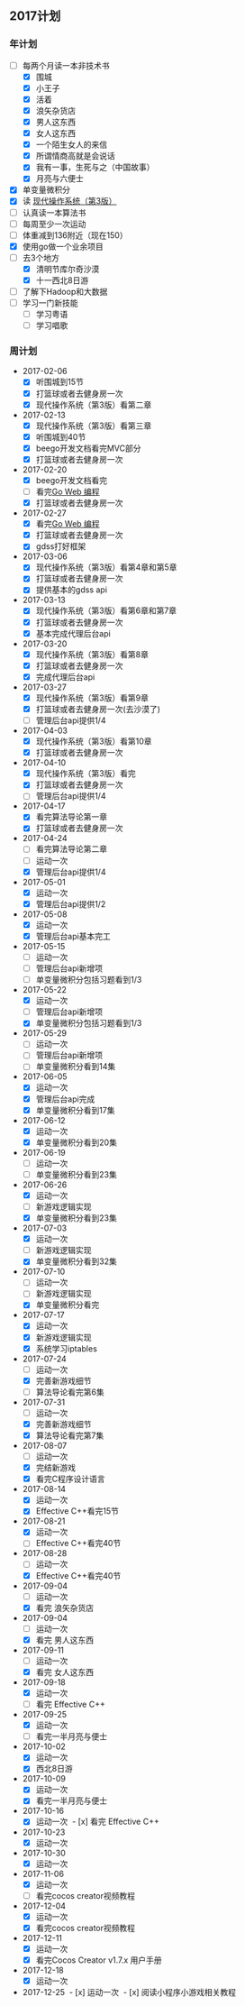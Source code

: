 ## 2017计划

### 年计划

+ [ ] 每两个月读一本非技术书
  - [x] 围城
  - [x] 小王子
  - [x] 活着
  - [x] 浪矢杂货店
  - [x] 男人这东西
  - [x] 女人这东西
  - [x] 一个陌生女人的来信
  - [x] 所谓情商高就是会说话
  - [x] 我有一事，生死与之（中国故事）
  - [x] 月亮与六便士
+ [x] 单变量微积分
+ [x] 读 [现代操作系统（第3版）](https://book.douban.com/subject/3852290/)
+ [ ] 认真读一本算法书
+ [ ] 每周至少一次运动
+ [ ] 体重减到136附近（现在150）
+ [x] 使用go做一个业余项目
+ [ ] 去3个地方
  - [x] 清明节库尔奇沙漠
  - [x] 十一西北8日游
+ [ ] 了解下Hadoop和大数据
+ [ ] 学习一门新技能
  - [ ] 学习粤语
  - [ ] 学习唱歌

### 周计划

+ 2017-02-06
  - [x] 听围城到15节
  - [x] 打篮球或者去健身房一次
  - [x] 现代操作系统（第3版）看第二章
+ 2017-02-13
  - [x] 现代操作系统（第3版）看第三章
  - [x] 听围城到40节
  - [x] beego开发文档看完MVC部分
  - [x] 打篮球或者去健身房一次
+ 2017-02-20
  - [x] beego开发文档看完
  - [ ] 看完[Go Web 编程](https://www.gitbook.com/read/book/wizardforcel/build-web-application-with-golang)
  - [x] 打篮球或者去健身房一次
+ 2017-02-27
  - [x] 看完[Go Web 编程](https://www.gitbook.com/read/book/wizardforcel/build-web-application-with-golang)
  - [x] 打篮球或者去健身房一次
  - [x] gdss打好框架
+ 2017-03-06
  - [x] 现代操作系统（第3版）看第4章和第5章
  - [x] 打篮球或者去健身房一次
  - [x] 提供基本的gdss api
+ 2017-03-13
  - [x] 现代操作系统（第3版）看第6章和第7章
  - [x] 打篮球或者去健身房一次
  - [x] 基本完成代理后台api
+ 2017-03-20
  - [x] 现代操作系统（第3版）看第8章
  - [x] 打篮球或者去健身房一次
  - [x] 完成代理后台api
+ 2017-03-27
  - [x] 现代操作系统（第3版）看第9章
  - [x] 打篮球或者去健身房一次(去沙漠了)
  - [ ] 管理后台api提供1/4
+ 2017-04-03
  - [x] 现代操作系统（第3版）看第10章
  - [x] 打篮球或者去健身房一次
+ 2017-04-10
  - [x] 现代操作系统（第3版）看完
  - [x] 打篮球或者去健身房一次
  - [ ] 管理后台api提供1/4
+ 2017-04-17
  - [x] 看完算法导论第一章
  - [x] 打篮球或者去健身房一次
+ 2017-04-24
  - [ ] 看完算法导论第二章
  - [ ] 运动一次
  - [x] 管理后台api提供1/4
+ 2017-05-01
  - [x] 运动一次
  - [x] 管理后台api提供1/2
+ 2017-05-08
  - [x] 运动一次
  - [x] 管理后台api基本完工
+ 2017-05-15
  - [ ] 运动一次
  - [ ] 管理后台api新增项
  - [ ] 单变量微积分包括习题看到1/3
+ 2017-05-22
  - [x] 运动一次
  - [ ] 管理后台api新增项
  - [x] 单变量微积分包括习题看到1/3
+ 2017-05-29
  - [ ] 运动一次
  - [ ] 管理后台api新增项
  - [ ] 单变量微积分看到14集
+ 2017-06-05
  - [x] 运动一次
  - [x] 管理后台api完成
  - [x] 单变量微积分看到17集
+ 2017-06-12
  - [x] 运动一次
  - [x] 单变量微积分看到20集
+ 2017-06-19
  - [ ] 运动一次
  - [ ] 单变量微积分看到23集
+ 2017-06-26
  - [x] 运动一次
  - [ ] 新游戏逻辑实现
  - [x] 单变量微积分看到23集
+ 2017-07-03
  - [x] 运动一次
  - [ ] 新游戏逻辑实现
  - [x] 单变量微积分看到32集
+ 2017-07-10
  - [ ] 运动一次
  - [ ] 新游戏逻辑实现
  - [x] 单变量微积分看完
+ 2017-07-17
  - [x] 运动一次
  - [x] 新游戏逻辑实现
  - [x] 系统学习iptables
+ 2017-07-24
  - [ ] 运动一次
  - [x] 完善新游戏细节
  - [ ] 算法导论看完第6集
+ 2017-07-31
  - [ ] 运动一次
  - [x] 完善新游戏细节
  - [x] 算法导论看完第7集
+ 2017-08-07
  - [ ] 运动一次
  - [x] 完结新游戏
  - [x] 看完C程序设计语言
+ 2017-08-14
  - [x] 运动一次
  - [x] Effective C++看完15节
+ 2017-08-21
  - [x] 运动一次
  - [ ] Effective C++看完40节
+ 2017-08-28
  - [ ] 运动一次
  - [x] Effective C++看完40节
+ 2017-09-04
  - [ ] 运动一次
  - [x] 看完 浪矢杂货店
+ 2017-09-04
  - [ ] 运动一次
  - [x] 看完 男人这东西
+ 2017-09-11
  - [ ] 运动一次
  - [x] 看完 女人这东西
+ 2017-09-18
  - [x] 运动一次
  - [ ] 看完 Effective C++
+ 2017-09-25
  - [x] 运动一次
  - [ ] 看完一半月亮与便士
+ 2017-10-02
  - [x] 运动一次
  - [x] 西北8日游
+ 2017-10-09
  - [x] 运动一次
  - [x] 看完一半月亮与便士
+ 2017-10-16
  - [x] 运动一次
  - [x] 看完 Effective C++
+ 2017-10-23
  - [x] 运动一次
+ 2017-10-30
  - [x] 运动一次
+ 2017-11-06
  - [x] 运动一次
  - [ ] 看完cocos creator视频教程
+ 2017-12-04
  - [x] 运动一次
  - [x] 看完cocos creator视频教程
+ 2017-12-11
  - [x] 运动一次
  - [x] 看完Cocos Creator v1.7.x 用户手册
+ 2017-12-18
  - [x] 运动一次
+ 2017-12-25
  - [x] 运动一次
  - [x] 阅读小程序小游戏相关教程
